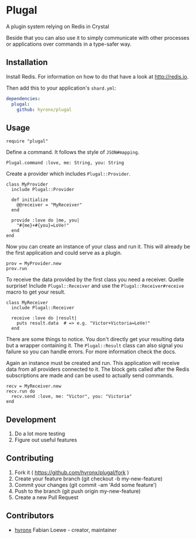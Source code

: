 # Plugal

A plugin system relying on Redis in Crystal

Beside that you can also use it to simply communicate with other processes or applications
over commands in a type-safer way.

## Installation

Install Redis. For information on how to do that have a look at http://redis.io.

Then add this to your application's `shard.yml`:

```yaml
dependencies:
  plugal:
    github: hyronx/plugal
```


## Usage


```crystal
require "plugal"
```

Define a command. It follows the style of `JSON#mapping`.
```crystal
Plugal.command :love, me: String, you: String
```

Create a provider which includes `Plugal::Provider`.
```crystal
class MyProvider
  include Plugal::Provider

  def initialize
    @@receiver = "MyReceiver"
  end

  provide :love do |me, you|
    "#{me}+#{you}=LoVe!"
  end
end
```

Now you can create an instance of your class and run it.
This will already be the first application and could serve as a plugin.
```crystal
prov = MyProvider.new
prov.run
```


To receive the data provided by the first class you need a receiver. Quelle surprise!
Include `Plugal::Receiver` and use the `Plugal::Receiver#receive` macro to get your result.
```crystal
class MyReceiver
  include Plugal::Receiver

  receive :love do |result|
    puts result.data  # => e.g. "Victor+Victoria=LoVe!"
  end
```

There are some things to notice. You don't directly get your resulting data but a wrapper containing it.
The `Plugal::Result` class can also signal you failure so you can handle errors. For more information check the docs.

Again an instance must be created and run. This application will receive data from all providers connected to it.
The block gets called after the Redis subscriptions are made and can be used to actually send commands.
```crystal
recv = MyReceiver.new
recv.run do
  recv.send :love, me: "Victor", you: "Victoria"
end
```

## Development

1. Do a lot more testing
2. Figure out useful features

## Contributing

1. Fork it ( https://github.com/hyronx/plugal/fork )
2. Create your feature branch (git checkout -b my-new-feature)
3. Commit your changes (git commit -am 'Add some feature')
4. Push to the branch (git push origin my-new-feature)
5. Create a new Pull Request

## Contributors

- [hyronx](https://github.com/hyronx) Fabian Loewe - creator, maintainer
